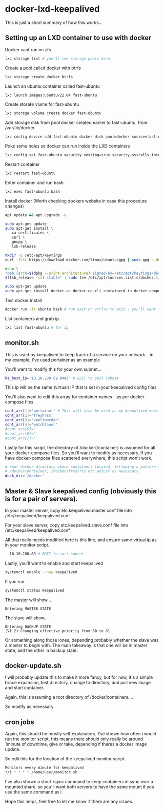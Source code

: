 # docker-lxd-keepalived

This is just a short summary of how this works...

## Setting up an LXD container to use with docker

Docker cant run on zfs
```bash
lxc storage list # you'll see storage pools here.
```

Create a pool called docker with btrfs
```bash
lxc storage create docker btrfs
```

Launch an ubuntu container called fast-ubuntu
```bash
lxc launch images:ubuntu/22.04 fast-ubuntu
```

Create storafe vlume for fast-ubuntu
```bash
lxc storage volume create docker fast-ubuntu
```

Add storage disk from pool docker created earlier to fast-ubuntu, from /var/lib/docker
```bash
lxc config device add fast-ubuntu docker disk pool=docker source=fast-ubuntu path=/var/lib/docker
```

Poke some holes so docker can run inside the LXD containers
```bash
lxc config set fast-ubuntu security.nesting=true security.syscalls.intercept.mknod=true security.syscalls.intercept.setxattr=true
```

Restart container
```bash
lxc restart fast-ubuntu
```

Enter container and run bash
```bash
lxc exec fast-ubuntu bash
```

Install docker (Worth checking dockers website in case this procedure changes)
```bash
apt update && apt upgrade -y

sudo apt-get update
sudo apt-get install \
   ca-certificates \
   curl \
   gnupg \
   lsb-release

mkdir -p /etc/apt/keyrings
curl -fsSL https://download.docker.com/linux/ubuntu/gpg | sudo gpg --dearmor -o /etc/apt/keyrings/docker.gpg

echo \
"deb [arch=$(dpkg --print-architecture) signed-by=/etc/apt/keyrings/docker.gpg] https://download.docker.com/linux/ubuntu \
$(lsb_release -cs) stable" | sudo tee /etc/apt/sources.list.d/docker.list > /dev/null

sudo apt-get update
sudo apt-get install docker-ce docker-ce-cli containerd.io docker-compose-plugin docker-compose
```

Test docker install
```bash
docker run -it ubuntu bash # run exit or ctrl+D to exit - you'll want to remove this ubuntu image/container probably.
```

List containers and grab ip.
```bash
lxc list fast-ubuntu # for ip
```
## monitor.sh

This is used by keepalived to keep track of a service on your network... in my example, i've used portainer as an example

You'll want to modify this for your own subnet...

```bash
ka_host_ip='10.10.200.69 9443' # EDIT to suit subnet
```

This ip will be the same (virtual) IP that is set in your keepalived config files

You'll also want to edit this array for container names - as per docker-compose files.

```bash
cont_arr[1]='portainer' # This will also be used as my keepalived monitor container
cont_arr[2]='freshrss'
cont_arr[3]='vaultwarden'
cont_arr[4]='watchtower'
#cont_arr[5]=''
#cont_arr[6]=''
#cont_arr[7]=''
```

Lastly for this script, the directory of /docker(/container) is assumed for all your docker-compose files.
So you'll want to modify as necessary. If you have docker-compose files scattered everywhere, this script won't work.

```bash
# root docker directory where containers located, following a pattern like so...
# /docker/portainer, /docker/freshrss etc adjust as necessary.
dock_dir='/docker'
```

## Master & Slave keepalived config (obviously this is for a pair of servers).

In your master server, copy etc.keepalived.master.conf file into /etc/keepalived/keepalived.conf

For your slave server, copy etc.keepalived.slave.conf file into /etc/keepalived/keepalived.conf

All that really needs modified here is this line, and ensure same virtual ip as in your monitor script.

```bash
  10.10.200.69 # EDIT to suit subnet
```

Lastly, you'll want to enable and start keepalived

```bash
systemctl enable --now keepalived
```

If you run 

```bash
systemctl status keepalived
```
The master will show...

```
Entering MASTER STATE
```
The slave will show...

```
Entering BACKUP STATE
(VI_2) Changing effective priority from 80 to 81
```

Or something along those lones, depending probably whether the slave was a master to begin with. The main takeaway is that one will be in master state, and the other in backup state.

## docker-update.sh

I will probably update this to make it more fancy, but for now, it's a simple brace expansion, test directory, change to directory, and pull new image and start container.

Again, this is assuming a root directory of /docker/containers....

So modify as necessary.

## cron jobs

Again, this should be mostly self explanatory. I've shown how often i would run the monitor script, this means there should only really be around 1minute of downtime, give or take, depending if theres a docker image update.

So edit this for the location of the keepalived monitor script.

```bash
Monitors every minute for keepalived
*/1 * * * * /home/user/monitor.sh
```

I've also shown a short rsync command to keep containers in sync over a mounted share, so you'll want both servers to have the same mount if you use the same command as I. 

Hope this helps, feel free to let me know if there are any issues.
